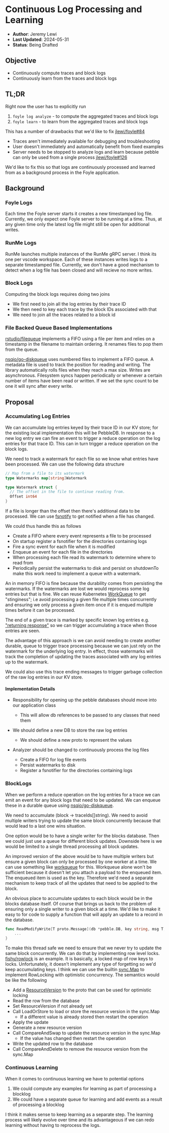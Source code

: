 # Continuous Log Processing and Learning

* **Author**: Jeremy Lewi
* **Last Updated**: 2024-05-31
* **Status**: Being Drafted

## Objective

* Continuously compute traces and block logs
* Continuously learn from the traces and block logs

## TL;DR

Right now the user has to explicitly run

  1. `foyle log analyze` - to compute the aggregated traces and block logs
  1. `foyle learn` - to learn from the aggregated traces and block logs

This has a number of drawbacks that we'd like to fix [jlewi/foyle#84](https://github.com/jlewi/foyle/issues/84)

* Traces aren't immediately available for debugging and troubleshooting
* User doesn't immediately and automatically benefit from fixed examples
* Server needs to be stopped to analyze logs and learn because pebble can only be used 
  from a single process [jlewi/foyle#126](https://github.com/jlewi/foyle/issues/126)

We'd like to fix this so that logs are continuously processed and learned from as a background
process in the Foyle application. 

## Background

### Foyle Logs

Each time the Foyle server starts it creates a new timestamped log file. 
Currently, we only expect one Foyle server to be running at a time. 
Thus, at any given time only the latest log file might still be open for additional writes.

### RunMe Logs

RunMe launches multiple instances of the RunMe gRPC server. I think its one per vscode workspace.
Each of these instances writes logs to a separate timestamped file.
Currently, we don't have a good mechanism to detect when a log file has been closed and will recieve no more
writes.

### Block Logs

Computing the block logs requires doing two joins

* We first need to join all the log entries by their trace ID
* We then need to key each trace by the block IDs associated with that
* We need to join all the traces related to a block id 

### File Backed Queue Based Implementations

[rstudio/filequeue](https://github.com/rstudio/filequeue/blob/main/filequeue.go) implements a FIFO using a file per item 
and relies on a timestamp in the filename to maintain ordering. It renames files to pop them from the queue.

[nsqio/go-diskqueue](https://github.com/nsqio/go-diskqueue/blob/master/diskqueue.go) uses numbered files to implement 
a FIFO queue. A metadata file is used to track the position for reading and writing. The library automatically
rolls files when they reach a max size. Writes are asynchronous. Filesystem syncs happen periodically or whenever
a certain number of items have been read or written. If we set the sync count to be one it will sync after every write.


## Proposal 

### Accumulating Log Entries

We can accumulate log entries keyed by their trace ID in our KV store; for the existing local implementation this will be 
PebbleDB. In response to a new log entry we can fire an event to trigger a reduce operation on the log entries for that 
trace ID. This can in turn trigger a reduce operation on the block logs.

We need to track a watermark for each file so we know what entries have been processed. We can use the following
data structure

```go
// Map from a file to its watermark
type Watermarks map[string]Watermark

type Watermark struct {  
  // The offset in the file to continue reading from.
  Offset int64
}
```

If a file is longer than the offset then there's additional data to be processed. We can use 
[fsnotify](https://github.com/fsnotify/fsnotify) to get notified when a file has changed.

We could thus handle this as follows
* Create a FIFO where every event represents a file to be processed
* On startup register a fsnotifier for the directories containing logs
* Fire a sync event for each file when it is modified
* Enqueue an event for each file in the directories 
* When processing each file read its watermark to determine where to read from
* Periodically persist the watermarks to disk and persist on shutdownTo make this work need to implement a queue with a watermark. 

An in memory FIFO is fine because the durability comes from persisting the watermarks. If the watermarks
are lost we would reprocess some log entries but that is fine. We can reuse Kubernetes 
[WorkQueue](https://pkg.go.dev/k8s.io/client-go/util/workqueue)  to get "stinginess"; i.e 
avoid processing a given file multiple times concurrently and ensuring we only process a given item once if
it is enqued multiple times before it can be processed.

The end of a given trace is marked by specific known log entries e.g. 
["returning response"](https://github.com/jlewi/foyle/blob/e2da53a6e1c04f6bd87414c3aa8c2e37d3cac6c1/app/pkg/agent/agent.go#L114)
so we can trigger accumulating a trace when those entries are seen.

The advantage of this approach is we can avoid needing to create another durable, queue to trigger
trace processing because we can just rely on the watermark for the underlying log entry. In effect,
those watermarks will track the completion of updating the traces associated with any log entries up to
the watermark.

We could also use this trace ending messages to trigger garbage collection of the raw log entries in our KV store.

#### Implementation Details

* Responsibility for opening up the pebble databases should move into our application class 
  * This will allow db references to be passed to any classes that need them

* We should define a new DB to store the raw log entries
  * We should define a new proto to represent the values
* Analyzer should be changed to continuously process the log files
  * Create a FIFO for log file events
  * Persist watermarks to disk
  * Register a fsnotifier for the directories containing logs

### BlockLogs

When we perform a reduce operation on the log entries for a trace we can emit an event for any block logs that need to be
updated. We can enqueue these in a durable queue using 
[nsqio/go-diskqueue](https://github.com/nsqio/go-diskqueue/blob/master/diskqueue.go).

We need to accumulate (block -> traceIds[]string). We need to avoid multiple writers trying to update
the same block concurrently because that would lead to a last one wins situation. 

One option would be to have a single writer for the blocks database. Then we could just use a queue
for different block updates. Downside here is we would be limited to a single thread processing all block updates.

An improved version of the above would be to have multiple writers but ensure a given block can only be processed
by one worker at a time. We can use something like [workqueue](https://pkg.go.dev/k8s.io/client-go/util/workqueue)
for this. Workqueue alone won't be sufficient because it doesn't let you attach a payload to the enqueued item. The 
enqueued item is used as the key. Therefore we'd need a separate mechanism to keep track of all the updates that
need to be applied to the block.

An obvious place to accumulate updates to each block would be in the blocks database itself. Of course that brings
us back to the problem of ensuring only a single writer to a given block at a time. We'd like to make it easy to
for code to supply a function that will apply an update to a record in the database.

```go
func ReadModifyWrite[T proto.Message](db *pebble.DB, key string, msg T, modify func(T) error) error {
	...
}
```

To make this thread safe we need to ensure that we never try to update the same block concurrently. We can do
that by implementing row level locks. [fishy/rowlock](https://github.com/fishy/rowlock/blob/master/rowlock.go) is
an example. It is basically, a locked map of row keys to locks. Unfortunately, it doesn't implement any type of
forgetting so we'd keep accumulating keys. I think we can use the builtin [sync.Map](https://pkg.go.dev/sync#Map)
to implement RowLocking with optimistic concurrency. The semantics would be like the following

* Add a [ResourceVersion](https://github.com/kubernetes/apimachinery/blob/703232ea6da48aed7ac22260dabc6eac01aab896/pkg/apis/meta/v1/types.go#L172)
  to the proto that can be used for optimistic locking
* Read the row from the database
* Set ResourceVersion if not already set
* Call LoadOrStore to load or store the resource version in the sync.Map
  * If a different value is already stored then restart the operation
* Apply the update
* Generate a new resource version
* Call CompareAndSwap to update the resource version in the sync.Map
  * If the value has changed then restart the operation
* Write the updated row to the database
* Call CompareAndDelete to remove the resource version from the sync.Map

### Continuous Learning

When it comes to continuous learning we have to potential options

1. We could compute any examples for learning as part of processing a blocklog
2. We could have a separate queue for learning and add events as a result of processing a blocklog

I think it makes sense to keep learning as a separate step. The learning process will likely evolve over time and
its advantageous if we can redo learning without having to reprocess the logs.









